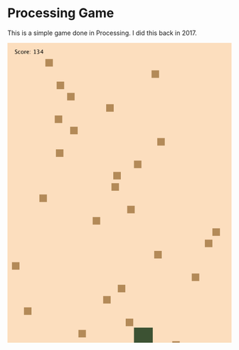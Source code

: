 # Processing Game
This is a simple game done in Processing. I did this back in 2017.

![Game](/readmeimages/1.png)